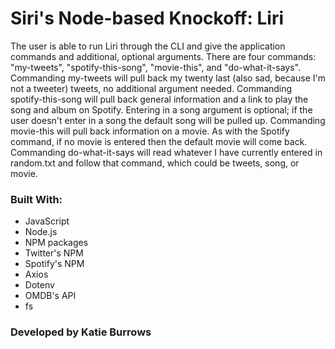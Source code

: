 # Siri's Node-based Knockoff:  Liri

The user is able to run Liri through the CLI and give the application commands and additional, optional arguments.  There are four commands:  "my-tweets", "spotify-this-song", "movie-this", and "do-what-it-says".  Commanding my-tweets will pull back my twenty last (also sad, because I'm not a tweeter) tweets, no additional argument needed.  Commanding spotify-this-song will pull back general information and a link to play the song and album on Spotify.  Entering in a song argument is optional; if the user doesn't enter in a song the default song will be pulled up.  Commanding movie-this will pull back information on a movie.  As with the Spotify command, if no movie is entered then the default movie will come back.  Commanding do-what-it-says will read whatever I have currently entered in random.txt and follow that command, which could be tweets, song, or movie.


### Built With:
* JavaScript
* Node.js
* NPM packages
* Twitter's NPM
* Spotify's NPM
* Axios
* Dotenv
* OMDB's API
* fs

### Developed by Katie Burrows
